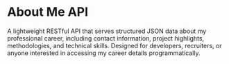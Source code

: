 # About Me API

A lightweight RESTful API that serves structured JSON data about my professional career, including contact information, project highlights, methodologies, and technical skills. Designed for developers, recruiters, or anyone interested in accessing my career details programmatically.
